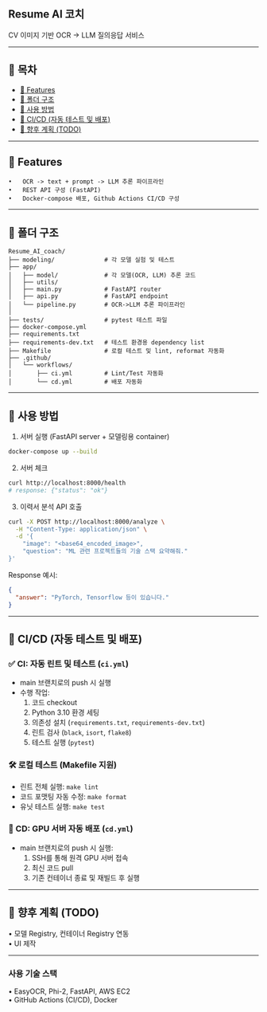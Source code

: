 ## Resume AI 코치

CV 이미지 기반 OCR -> LLM 질의응답 서비스

---

## 🧭 목차

- [📌 Features](#-features)
- [📂 폴더 구조](#-폴더-구조)
- [🚀 사용 방법](#-사용-방법)
- [🔄 CI/CD (자동 테스트 및 배포)](#-cicd-자동-테스트-및-배포)
- [🎯 향후 계획 (TODO)](#-향후-계획-todo)

---

## 📌 Features

    •	OCR -> text + prompt -> LLM 추론 파이프라인
    •	REST API 구성 (FastAPI)
    •	Docker-compose 배포, Github Actions CI/CD 구성

---

## 📂 폴더 구조

```plaintext
Resume_AI_coach/
├── modeling/              # 각 모델 실험 및 테스트
├── app/
│   ├── model/             # 각 모델(OCR, LLM) 추론 코드
│   ├── utils/
│   ├── main.py            # FastAPI router
│   ├── api.py             # FastAPI endpoint
│   └── pipeline.py        # OCR->LLM 추론 파이프라인
│
├── tests/                 # pytest 테스트 파일
├── docker-compose.yml
├── requirements.txt
├── requirements-dev.txt   # 테스트 환경용 dependency list
├── Makefile               # 로컬 테스트 및 lint, reformat 자동화
├── .github/
│   └── workflows/
│       ├── ci.yml         # Lint/Test 자동화
│       └── cd.yml         # 배포 자동화
```

---

## 🚀 사용 방법

1. 서버 실행 (FastAPI server + 모델링용 container)

```bash
docker-compose up --build
```

2. 서버 체크

```bash
curl http://localhost:8000/health
# response: {"status": "ok"}
```

3. 이력서 분석 API 호출

```bash
curl -X POST http://localhost:8000/analyze \
  -H "Content-Type: application/json" \
  -d '{
    "image": "<base64_encoded_image>",
    "question": "ML 관련 프로젝트들의 기술 스택 요약해줘."
}'
```

Response 예시:

```json
{
  "answer": "PyTorch, Tensorflow 등이 있습니다."
}
```

---

## 🔄 CI/CD (자동 테스트 및 배포)

### ✅ CI: 자동 린트 및 테스트 (`ci.yml`)

- main 브랜치로의 push 시 실행
- 수행 작업:
  1. 코드 checkout
  2. Python 3.10 환경 세팅
  3. 의존성 설치 (`requirements.txt`, `requirements-dev.txt`)
  4. 린트 검사 (`black`, `isort`, `flake8`)
  5. 테스트 실행 (`pytest`)

### 🛠 로컬 테스트 (Makefile 지원)

- 린트 전체 실행: `make lint`
- 코드 포맷팅 자동 수정: `make format`
- 유닛 테스트 실행: `make test`

### 🚀 CD: GPU 서버 자동 배포 (`cd.yml`)

- main 브랜치로의 push 시 실행:
  1. SSH를 통해 원격 GPU 서버 접속
  2. 최신 코드 pull
  3. 기존 컨테이너 종료 및 재빌드 후 실행

---

## 🎯 향후 계획 (TODO)

• 모델 Registry, 컨테이너 Registry 연동  
• UI 제작

---

### 사용 기술 스택

• EasyOCR, Phi-2, FastAPI, AWS EC2  
• GitHub Actions (CI/CD), Docker
